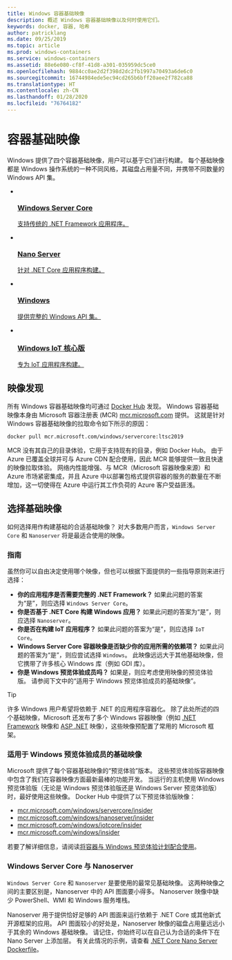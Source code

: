 ```yaml
---
title: Windows 容器基础映像
description: 概述 Windows 容器基础映像以及何时使用它们。
keywords: docker, 容器, 哈希
author: patricklang
ms.date: 09/25/2019
ms.topic: article
ms.prod: windows-containers
ms.service: windows-containers
ms.assetid: 88e6e080-cf8f-41d8-a301-035959dc5ce0
ms.openlocfilehash: 9884cc0ae2d2f398d2dc2fb1997a70493a6de6c0
ms.sourcegitcommit: 16744984ede5ec94cd265b6bff20aee2f782ca88
ms.translationtype: HT
ms.contentlocale: zh-CN
ms.lasthandoff: 01/28/2020
ms.locfileid: "76764182"
---
```

# <a name="container-base-images"></a>容器基础映像

Windows 提供了四个容器基础映像，用户可以基于它们进行构建。 每个基础映像都是 Windows 操作系统的一种不同风格，其磁盘占用量不同，并携带不同数量的 Windows API 集。

<ul class="columns is-multiline has-margin-left-none has-margin-bottom-none has-padding-top-medium">
    <li class="column is-one-quarter has-padding-top-small-mobile has-padding-bottom-small">
        <a class="is-undecorated is-full-height is-block"
            href="https://hub.docker.com/_/microsoft-windows-servercore" data-linktype="external">
            <article class="card has-outline-hover is-relative is-full-height has-padding-none">
                    <div class="cardImageOuter bgdAccent1 has-padding-top-large has-padding-bottom-large has-padding-left-large has-padding-right-large">
                        <div class="cardImage centered has-padding-top-large has-padding-bottom-large has-padding-left-large has-padding-right-large">
                            <img src="media/Microsoft_logo.svg" alt="" data-linktype="relative-path">
                        </div>
                    </div>
                <div class="card-content has-text-overflow-ellipsis has-padding-top-small">
                    <div class="has-padding-bottom-none">
                        <h3 class="is-size-4 has-margin-top-none has-margin-bottom-none has-text-primary">Windows Server Core</h3>
                    </div>
                    <div class="is-size-7 has-margin-top-small has-line-height-reset">
                        <p>支持传统的 .NET Framework 应用程序。</p>
                    </div>
                </div>
            </article>
        </a>
    </li>
    <li class="column is-one-quarter has-padding-top-small-mobile has-padding-bottom-small">
        <a class="is-undecorated is-full-height is-block"
            href="https://hub.docker.com/_/microsoft-windows-nanoserver" data-linktype="external">
            <article class="card has-outline-hover is-relative is-full-height has-padding-none">
                    <div class="cardImageOuter bgdAccent1 has-padding-top-large has-padding-bottom-large has-padding-left-large has-padding-right-large">
                        <div class="cardImage centered has-padding-top-large has-padding-bottom-large has-padding-left-large has-padding-right-large">
                            <img src="media/Microsoft_logo.svg" alt="" data-linktype="relative-path">
                        </div>
                    </div>
                <div class="card-content has-text-overflow-ellipsis has-padding-top-small">
                    <div class="has-padding-bottom-none">
                        <h3 class="is-size-4 has-margin-top-none has-margin-bottom-none has-text-primary">Nano Server</h3>
                    </div>
                    <div class="is-size-7 has-margin-top-small has-line-height-reset">
                        <p>针对 .NET Core 应用程序构建。</p>
                    </div>
                </div>
            </article>
        </a>
    </li>
    <li class="column is-one-quarter has-padding-top-small-mobile has-padding-bottom-small">
        <a class="is-undecorated is-full-height is-block"
            href="https://hub.docker.com/_/microsoft-windows" data-linktype="external">
            <article class="card has-outline-hover is-relative is-full-height has-padding-none">
                    <div class="cardImageOuter bgdAccent1 has-padding-top-large has-padding-bottom-large has-padding-left-large has-padding-right-large">
                        <div class="cardImage centered has-padding-top-large has-padding-bottom-large has-padding-left-large has-padding-right-large">
                            <img src="media/Microsoft_logo.svg" alt="" data-linktype="relative-path">
                        </div>
                    </div>
                <div class="card-content has-text-overflow-ellipsis has-padding-top-small">
                    <div class="has-padding-bottom-none">
                        <h3 class="is-size-4 has-margin-top-none has-margin-bottom-none has-text-primary">Windows</h3>
                    </div>
                    <div class="is-size-7 has-margin-top-small has-line-height-reset">
                        <p>提供完整的 Windows API 集。</p>
                    </div>
                </div>
            </article>
        </a>
    </li>
    <li class="column is-one-quarter has-padding-top-small-mobile has-padding-bottom-small">
        <a class="is-undecorated is-full-height is-block"
            href="https://hub.docker.com/_/microsoft-windows-iotcore" data-linktype="external">
            <article class="card has-outline-hover is-relative is-full-height has-padding-none">
                    <div class="cardImageOuter bgdAccent1 has-padding-top-large has-padding-bottom-large has-padding-left-large has-padding-right-large">
                        <div class="cardImage centered has-padding-top-large has-padding-bottom-large has-padding-left-large has-padding-right-large">
                            <img src="media/Microsoft_logo.svg" alt="" data-linktype="relative-path">
                        </div>
                    </div>
                <div class="card-content has-text-overflow-ellipsis has-padding-top-small">
                    <div class="has-padding-bottom-none">
                        <h3 class="is-size-4 has-margin-top-none has-margin-bottom-none has-text-primary">Windows IoT 核心版</h3>
                    </div>
                    <div class="is-size-7 has-margin-top-small has-line-height-reset">
                        <p>专为 IoT 应用程序构建。</p>
                    </div>
                </div>
            </article>
        </a>
    </li>
</ul>

## <a name="image-discovery"></a>映像发现

所有 Windows 容器基础映像均可通过 [Docker Hub](https://hub.docker.com/_/microsoft-windows-base-os-images) 发现。 Windows 容器基础映像本身由 Microsoft 容器注册表 (MCR) [mcr.microsoft.com](https://azure.microsoft.com/en-us/services/container-registry/) 提供。 这就是针对 Windows 容器基础映像的拉取命令如下所示的原因：

```code
docker pull mcr.microsoft.com/windows/servercore:ltsc2019
```

MCR 没有其自己的目录体验，它用于支持现有的目录，例如 Docker Hub。 由于 Azure 已覆盖全球并可与 Azure CDN 配合使用，因此 MCR 能够提供一致且快速的映像拉取体验。 网络内性能增强、与 MCR（Microsoft 容器映像来源）和 Azure 市场紧密集成，并且 Azure 中以部署包格式提供容器的服务的数量在不断增加，这一切使得在 Azure 中运行其工作负荷的 Azure 客户受益匪浅。

## <a name="choosing-a-base-image"></a>选择基础映像

如何选择用作构建基础的合适基础映像？ 对大多数用户而言，`Windows Server Core` 和 `Nanoserver` 将是最适合使用的映像。

### <a name="guidelines"></a>指南

 虽然你可以自由决定使用哪个映像，但也可以根据下面提供的一些指导原则来进行选择：

- **你的应用程序是否需要完整的 .NET Framework？** 如果此问题的答案为“是”，则应选择 `Windows Server Core`。
- **你是否基于 .NET Core 构建 Windows 应用？** 如果此问题的答案为“是”，则应选择 `Nanoserver`。
- **你是否在构建 IoT 应用程序？** 如果此问题的答案为“是”，则应选择 `IoT Core`。
- **Windows Server Core 容器映像是否缺少你的应用所需的依赖项？** 如果此问题的答案为“是”，则应尝试选择 `Windows`。 此映像远远大于其他基础映像，但它携带了许多核心 Windows 库（例如 GDI 库）。
- **你是 Windows 预览体验成员吗？** 如果是，则应考虑使用映像的预览体验版。 请参阅下文中的“适用于 Windows 预览体验成员的基础映像”。

> [!TIP]
> 许多 Windows 用户希望将依赖于 .NET 的应用程序容器化。 除了此处所述的四个基础映像，Microsoft 还发布了多个 Windows 容器映像（例如 [.NET Framework](https://hub.docker.com/_/microsoft-dotnet-framework) 映像和 [ASP .NET](https://hub.docker.com/_/microsoft-dotnet-framework-aspnet/) 映像），这些映像预配置了常用的 Microsoft 框架。

### <a name="base-images-for-windows-insiders"></a>适用于 Windows 预览体验成员的基础映像

Microsoft 提供了每个容器基础映像的“预览体验”版本。 这些预览体验版容器映像中包含了我们在容器映像方面最新最棒的功能开发。 当运行的主机使用 Windows 预览体验版（无论是 Windows 预览体验版还是 Windows Server 预览体验版）时，最好使用这些映像。 Docker Hub 中提供了以下预览体验版映像：

- [mcr.microsoft.com/windows/servercore/insider](https://hub.docker.com/_/microsoft-windows-servercore-insider)
- [mcr.microsoft.com/windows/nanoserver/insider](https://hub.docker.com/_/microsoft-windows-nanoserver-insider)
- [mcr.microsoft.com/windows/iotcore/insider](https://hub.docker.com/_/microsoft-windows-iotcore-insider)
- [mcr.microsoft.com/windows/insider](https://hub.docker.com/_/microsoft-windows-insider)

若要了解详细信息，请阅读[将容器与 Windows 预览体验计划配合使用](../deploy-containers/insider-overview.md)。

### <a name="windows-server-core-vs-nanoserver"></a>Windows Server Core 与 Nanoserver

`Windows Server Core` 和 `Nanoserver` 是要使用的最常见基础映像。 这两种映像之间的主要区别是，Nanoserver 中的 API 图面要小得多。 Nanoserver 映像中缺少 PowerShell、WMI 和 Windows 服务堆栈。

Nanoserver 用于提供恰好足够的 API 图面来运行依赖于 .NET Core 或其他新式开源框架的应用。 API 图面较小的好处是，Nanoserver 映像的磁盘占用量远远小于其余的 Windows 基础映像。 请记住，你始终可以在自己认为合适的条件下在 Nano Server 上添加层。 有关此情况的示例，请查看 [.NET Core Nano Server Dockerfile](https://github.com/dotnet/dotnet-docker/blob/master/2.1/sdk/nanoserver-1909/amd64/Dockerfile)。
